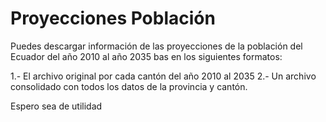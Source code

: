 # Proyecciones Población
Puedes descargar información de las proyecciones de la población del Ecuador del año 2010 al año 2035 bas en los siguientes formatos:

1.- El archivo original por cada cantón del año 2010 al 2035
2.- Un archivo consolidado con todos los datos de la provincia y cantón.

Espero sea de utilidad

